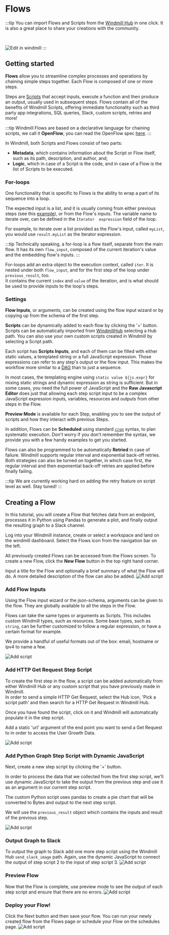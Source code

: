 # Flows

:::tip
You can import Flows and Scripts from the [Windmill Hub][hub] in one click.
It is also a great place to share your creations with the community.

<br/>

![Edit in windmill](../assets/getting_started/edit_in_windmill.png)
:::

## Getting started

**Flows** allow you to streamline complex processes and operations by chaining
simple steps together. Each Flow is composed of one or more steps.

Steps are [Scripts][scripts] that accept inputs, execute a function and then
produce an output, usually used in subsequent steps. Flows contain all of the
benefits of Windmill Scripts, offering immediate functionality such as third
party app integrations, SQL queries, Slack, custom scripts, retries and more!

:::tip
Windmill Flows are based on a declarative language for chaining scripts, we
call it **OpenFlow**, you can read the OpenFlow spec [here](/docs/openflow).
:::

In Windmill, both Scripts and Flows consist of two parts:

- **Metadata**, which contains information about the Script or Flow itself, 
  such as its path, description, and author, and;
- **Logic**, which in case of a Script is the code, and in case of a Flow 
  is the list of Scripts to be executed.

### For-loops

One functionality that is specific to Flows is the ability to wrap a part 
of its sequence into a loop.

The expected input is a list, and it is usually coming from either previous
steps (see this [example][hub-flow2]), or from the Flow's inputs. 
The variable name to iterate over, can be defined in the `Iterator 
expression` field of the loop.

For example, to iterate over a list provided as the Flow's input, 
called `myList`, you would use `result.myList` as the iterator expression.


:::tip
Technically speaking, a for-loop is a flow itself, separate from the 
main flow. It has its own `flow_input`, composed of the current iteration's value and the embedding flow's inputs.
:::


For-loops add an extra object to the execution context, called `iter`.
It is nested under both `flow_input`, and for the first step of the loop
under `previous_result`, too.  
It contains the current `index` and `value` of the iteration, and is
what should be used to provide inputs to the loop's steps.


### Settings

**Flow Inputs**, or arguments, can be created using the flow input wizard
or by copying up from the schema of the first step.

**Scripts** can be dynamically added to each flow by clicking the '+' button.
Scripts can be automatically imported from [
WindmillHub](https://hub.windmill.dev/) selecting a Hub path. You can also 
use your own custom scripts created in Windmill by selecting a Script path.

Each script has **Scripts Inputs**, and each of them can be filled
with either static values, a templated string or a full JavaScript
expression. Those expressions can refer to any step's output or the flow
input. This makes the workflow more similar to a [DAG][dag] than to just a 
sequence.

In most cases, the templating engine using
`static value ${js.expr}` for mixing static strings and dynamic expression as
string is sufficient. But in some cases, you need the full power of JavaScript
and the **Raw Javascript Editor** does just that allowing each step script 
input to be a complex JavaScript expression inputs, variables, resources and 
outputs from other steps in the Flow.

**Preview Mode** is available for each Step, enabling you to see the
output of scripts and how they interact with previous Steps.

In addition, Flows can be **Scheduled** using standard [`cron`][wiki-cron]
syntax, to plan systematic execution. Don't worry if you don't remember the
syntax, we provide you with a few handy examples to get you started.

Flows can also be programmed to be automatically **Retried** in case of
failure. Windmill supports regular interval and exponential back-off retries.
Both strategies can also be turned on together, in which case first, the
regular interval and then exponential back-off retries are applied before
finally failing.

:::tip
We are currently working hard on adding the retry feature on script level as
well. Stay tuned!
:::

## Creating a Flow

In this tutorial, you will create a Flow that fetches data from an endpoint,
processes it in Python using Pandas to generate a plot, and finally output
the resulting graph to a Slack channel.

Log into your Windmill instance, create or select a workspace and land on the
windmill dashboard. Select the Flows icon from the navigation bar on the left.

All previously created Flows can be accessed from the Flows screen. To create
a new Flow, click the **New Flow** button in the top right hand corner.

Input a title for the Flow and optionally a brief summary of what the Flow will
do. A more detailed description of the flow can also be added.
![Add script](../assets/getting_started/flows/flow-metadata.png)

### Add Flow Inputs

Using the Flow input wizard or the json-schema, arguments can be given to the
flow. They are globally available to all the steps in the Flow.

Flows can take the same types or arguments as Scripts. This includes
custom Windmill types, such as resources. Some base types, such as `string`,
can be further customized to follow a regular expression, or have a certain
format for example.

We provide a handful of useful formats out of the box: email, hostname
or ipv4 to name a few.

![Add script](../assets/getting_started/flows/flow-input.png)

### Add HTTP Get Request Step Script

To create the first step in the flow, a script can be added automatically from
either Windmill Hub or any custom script that you have previously made in
Windmill.  
In order to send a simple HTTP Get Request, select the Hub icon,
'Pick a script path' and then search for a HTTP Get Request in Windmill Hub.

Once you have found the script, click on it and Windmill will
automatically populate it in the step script.

Add a static 'url' argument of the end point you want to send a Get Request
to in order to access the User Growth Data.

<!-- FIXME: Already outdated -->
<!-- ![Add script](../assets/getting_started/flows/search-hub-script.png) -->

![Add script](../assets/getting_started/flows/flow-step1.png)

### Add Python Graph Step Script with Dynamic JavaScript

Next, create a new step script by clicking the '+' button.

In order to process the data that we collected from the first step script,
we'll use dynamic JavaScript to take the output from the previous step and
use it as an argument in our current step script.

The custom Python script uses pandas to create a pie chart that will be
converted to Bytes and output to the next step script.

We will use the `previous_result` object which contains the inputs and
result of the previous step.

![Add script](../assets/getting_started/flows/flow-step2.png)

### Output Graph to Slack

To output the graph to Slack add one more step script using the Windmill Hub
`send_slack_image` path. Again, use the dynamic JavaScript to connect the 
output of step script 2 to the input of step script 3.
![Add script](../assets/getting_started/flows/flow-step3.png)

### Preview Flow

Now that the Flow is complete, use preview mode to see the output of each step
script and ensure that there are no errors.
![Add script](../assets/getting_started/flows/flow-preview.png)

### Deploy your Flow!

Click the Next button and then save your flow. You can run your newly created
flow from the Flows page or schedule your Flow on the schedules page.
![Add script](../assets/getting_started/flows/slack-output.png)

<!-- Resources -->

[dag]: https://en.wikipedia.org/wiki/Directed_acyclic_graph
[hub-flow1]: https://hub.windmill.dev/flows/13/whenever-an-hn-message-contains-a-mention%2C-publish-it-to-slack
[hub-flow2]: https://hub.windmill.dev/flows/20/a-very-simple-flow-to-showcase-for-loops
[hub]: https://hub.windmill.dev/
[scripts]: ../reference#scripts
[wiki-cron]: https://en.wikipedia.org/wiki/Cron